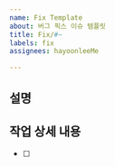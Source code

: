 ```yaml
---
name: Fix Template
about: 버그 픽스 이슈 템플릿
title: Fix/#~
labels: fix
assignees: hayoonleeMe

---
```


## 설명
>
## 작업 상세 내용
- [ ]
